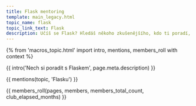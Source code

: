 ```yaml
---
title: Flask mentoring
template: main_legacy.html
topic_name: flask
topic_link_text: Flask
description: Učíš se Flask? Hledáš někoho zkušenějšího, kdo ti poradí, když se zasekneš? Kdo ti ukáže správné postupy a nasměruje tě na kvalitní návody nebo kurzy?
---
```

{% from 'macros_topic.html' import intro, mentions, members_roll with context %}

{{ intro('Nech si poradit s Flaskem', page.meta.description) }}

{{ mentions(topic, 'Flasku') }}

{{ members_roll(pages, members, members_total_count, club_elapsed_months) }}
